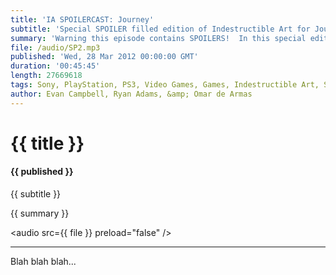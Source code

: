 ```yaml
---
title: 'IA SPOILERCAST: Journey'
subtitle: 'Special SPOILER filled edition of Indestructible Art for Journey on PS3'
summary: 'Warning this episode contains SPOILERS!  In this special edition of the Indestructible Art we talk in depth about Journey from ThatGameCompany available on PSN.'
file: /audio/SP2.mp3
published: 'Wed, 28 Mar 2012 00:00:00 GMT'
duration: '00:45:45'
length: 27669618
tags: Sony, PlayStation, PS3, Video Games, Games, Indestructible Art, SEN, PSN, Journey, ThatGameCompany, Jenova Chen, CO OP, Flower, USC, Flow, Austin Wintory
author: Evan Campbell, Ryan Adams, &amp; Omar de Armas
---
```


# {{ title }}

#### {{ published }}

{{ subtitle }}  
  
{{ summary }}  

<audio src={{ file }} preload="false" />

- - -

Blah blah blah...
